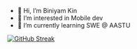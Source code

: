 - 👋 Hi, I’m Biniyam Kin
- 👀 I’m interested in Mobile dev
- 🌱 I’m currently learning SWE @ AASTU

[![GitHub Streak](https://streak-stats.demolab.com/?user=biniKin)](https://git.io/streak-stats)
<!---
biniKin/biniKin is a ✨ special ✨ repository because its `README.md` (this file) appears on your GitHub profile.
You can click the Preview link to take a look at your changes.
--->
